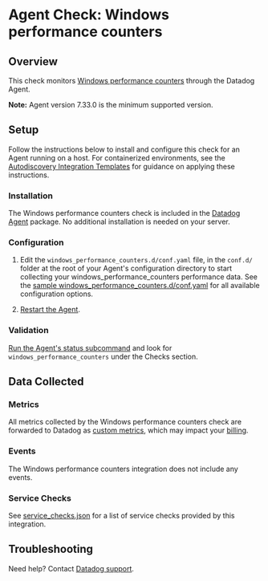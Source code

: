 # Agent Check: Windows performance counters

## Overview

This check monitors [Windows performance counters][1] through the Datadog Agent.

**Note:** Agent version 7.33.0 is the minimum supported version.

## Setup

Follow the instructions below to install and configure this check for an Agent running on a host. For containerized environments, see the [Autodiscovery Integration Templates][3] for guidance on applying these instructions.

### Installation

The Windows performance counters check is included in the [Datadog Agent][2] package.
No additional installation is needed on your server.

### Configuration

1. Edit the `windows_performance_counters.d/conf.yaml` file, in the `conf.d/` folder at the root of your Agent's configuration directory to start collecting your windows_performance_counters performance data. See the [sample windows_performance_counters.d/conf.yaml][4] for all available configuration options.

2. [Restart the Agent][5].

### Validation

[Run the Agent's status subcommand][6] and look for `windows_performance_counters` under the Checks section.

## Data Collected

### Metrics

All metrics collected by the Windows performance counters check are forwarded to Datadog as [custom metrics][7], which may impact your [billing][8].

### Events

The Windows performance counters integration does not include any events.

### Service Checks

See [service_checks.json][9] for a list of service checks provided by this integration.

## Troubleshooting

Need help? Contact [Datadog support][10].


[1]: https://docs.microsoft.com/en-us/windows/win32/perfctrs/about-performance-counters
[2]: https://app.khulnasoft.com/account/settings/agent/latest
[3]: https://docs.khulnasoft.com/agent/kubernetes/integrations/
[4]: https://github.com/KhulnaSoft/integrations-core/blob/master/windows_performance_counters/khulnasoft_checks/windows_performance_counters/data/conf.yaml.example
[5]: https://docs.khulnasoft.com/agent/guide/agent-commands/#start-stop-and-restart-the-agent
[6]: https://docs.khulnasoft.com/agent/guide/agent-commands/#agent-status-and-information
[7]: https://docs.khulnasoft.com/developers/metrics/custom_metrics/
[8]: https://docs.khulnasoft.com/account_management/billing/custom_metrics/
[9]: https://github.com/KhulnaSoft/integrations-core/blob/master/windows_performance_counters/assets/service_checks.json
[10]: https://docs.khulnasoft.com/help/
